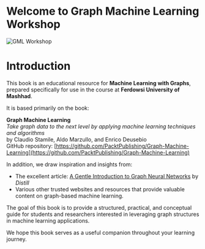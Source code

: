 # Welcome to Graph Machine Learning Workshop

![GML Workshop](content/images/GML.jpg)

# Introduction

This book is an educational resource for **Machine Learning with Graphs**, prepared specifically for use in the course at **Ferdowsi University of Mashhad**.

It is based primarily on the book:

**Graph Machine Learning**  
*Take graph data to the next level by applying machine learning techniques and algorithms*  
by Claudio Stamile, Aldo Marzullo, and Enrico Deusebio  
GitHub repository: [https://github.com/PacktPublishing/Graph-Machine-Learning](https://github.com/PacktPublishing/Graph-Machine-Learning)

In addition, we draw inspiration and insights from:

- The excellent article: [A Gentle Introduction to Graph Neural Networks](https://distill.pub/2021/gnn-intro/) by *Distill*
- Various other trusted websites and resources that provide valuable content on graph-based machine learning.

The goal of this book is to provide a structured, practical, and conceptual guide for students and researchers interested in leveraging graph structures in machine learning applications.

We hope this book serves as a useful companion throughout your learning journey.




```{tableofcontents}
```
